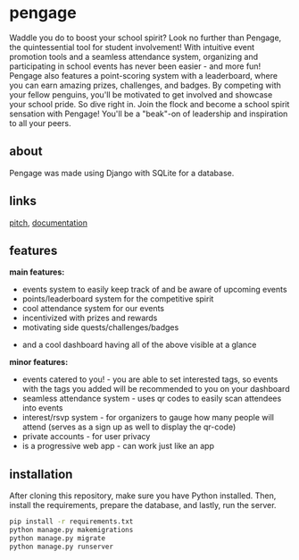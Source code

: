 # pengage
Waddle you do to boost your school spirit?  Look no further than Pengage, the quintessential tool for student involvement! With intuitive event promotion tools and a seamless attendance system, organizing and participating in school events has never been easier - and more fun!
Pengage also features a point-scoring system with a leaderboard, where you can earn amazing prizes, challenges, and badges. By competing with your fellow penguins, you'll be motivated to get involved and showcase your school pride.
So dive right in. Join the flock and become a school spirit sensation with Pengage! You'll be a "beak"-on of leadership and inspiration to all your peers.

## about
Pengage was made using Django with SQLite for a database. 

## links
[pitch](https://docs.google.com/presentation/d/1Nc6a9CO1Aj1EU6Mz8Gz6ZClQFrDZ2XJ5YG4dfSwtZNE/edit?usp=sharing), 
[documentation](https://docs.google.com/document/d/1JW6pNKZsZqvjWx-2vuyOSG4unTPhoZtNSQzdP2LoL5g/edit?usp=sharing)

## features

**main features:**
- events system to easily keep track of and be aware of upcoming events
- points/leaderboard system for the competitive spirit
- cool attendance system for our events 
- incentivized with prizes and rewards
- motivating side quests/challenges/badges
+ and a cool dashboard having all of the above visible at a glance

**minor features:**
- events catered to you! - you are able to set interested tags, so events with the tags you added will be recommended to you on your dashboard
- seamless attendance system - uses qr codes to easily scan attendees into events
- interest/rsvp system - for organizers to gauge how many people will attend (serves as a sign up as well to display the qr-code)
- private accounts - for user privacy
- is a progressive web app - can work just like an app

## installation
After cloning this repository, make sure you have Python installed. Then, install the requirements, prepare the database, and lastly, run the server.
```bash
pip install -r requirements.txt
python manage.py makemigrations
python manage.py migrate
python manage.py runserver
```
